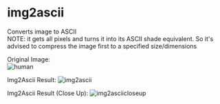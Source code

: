 # img2ascii

Converts image to ASCII <br>
NOTE: it gets all pixels and turns it into its ASCII shade equivalent. So it's advised to compress the image first to a specified size/dimensions

Original Image: <br>
![human](https://github.com/tenick/Image_to_ASCII/blob/master/human.jpg)

Img2Ascii Result:
![img2ascii](https://github.com/tenick/Image_to_ASCII/blob/master/img2ascii.jpg)

Img2Ascii Result (Close Up):
![img2asciicloseup](https://github.com/tenick/Image_to_ASCII/blob/master/img2asciiCloseUp.jpg)
